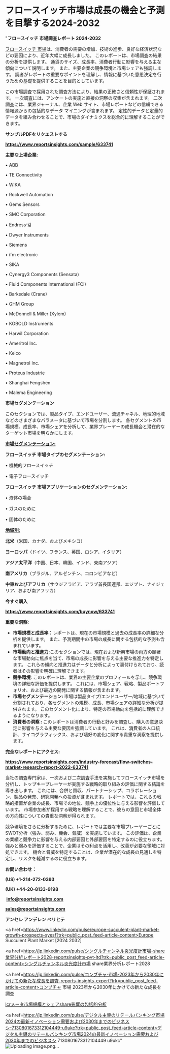 # フロースイッチ市場は成長の機会と予測を目撃する2024-2032

"<strong>フロースイッチ 市場調査レポート 2024-2032</strong>

<a href=https://www.reportsinsights.com/sample/633741>フロースイッチ 市場</a>は、消費者の需要の増加、技術の進歩、良好な経済状況などの要因により、近年大幅に成長しました。 このレポートは、市場調査の結果の分析を提供します。 通貨のサイズ、成長率、消費者行動に影響を与える主な傾向について説明します。 また、主要企業の競争環境と市場シェアも強調します。 読者がレポートの重要なポイントを理解し、情報に基づいた意思決定を行うための基礎を提供することを目的としています。

この市場調査で採用された調査方法により、結果の正確さと信頼性が保証されます。 一次調査には、アンケートの実施と直接の洞察の収集が含まれます。 二次調査には、業界ジャーナル、企業 Web サイト、市場レポートなどの信頼できる情報源からの包括的なデータ マイニングが含まれます。 定性的データと定量的データを組み合わせることで、市場のダイナミクスを総合的に理解することができます。

<strong><b>サンプルPDFをリクエストする</b></strong>

<a href=https://www.reportsinsights.com/sample/633741><strong><u>https://www.reportsinsights.com/sample/633741</u></strong></a>

<strong>主要な上場企業:</strong>

• ABB

• TE Connectivity

• WIKA

• Rockwell Automation

• Gems Sensors

• SMC Corporation

• Endressᶫ걺

• Dwyer Instruments

• Siemens

• ifm electronic

• SIKA

• Cynergy3 Components (Sensata)

• Fluid Components International (FCI)

• Barksdale (Crane)

• GHM Group

• McDonnell & Miller (Xylem)

• KOBOLD Instruments

• Harwil Corporation

• Ameritrol Inc.

• Kelco

• Magnetrol Inc.

• Proteus Industrie

• Shanghai Fengshen

• Malema Engineering

<strong>市場セグメンテーション</strong>

このセクションでは、製品タイプ、エンドユーザー、流通チャネル、地理的地域などのさまざまなパラメータに基づいて市場を分割します。 各セグメントの市場規模、成長率、市場シェアを分析して、業界プレーヤーの成長機会と潜在的なターゲット市場を明らかにします。

<strong><u>市場セグメンテーション</u></strong><strong><u>:</u></strong>

<strong>フロースイッチ 市場タイプのセグメンテーション:</strong>

• 機械的フロースイッチ

• 電子フロースイッチ

<strong>フロースイッチ 市場アプリケーションのセグメンテーション:</strong>

• 液体の場合

• ガスのために

• 固体のために

<strong><u>地域別</u></strong><strong><u>:</u></strong>

<strong>北米</strong>（米国、カナダ、およびメキシコ）

<strong>ヨーロッパ</strong>（ドイツ、フランス、英国、ロシア、イタリア）

<strong>アジア太平洋</strong>（中国、日本、韓国、インド、東南アジア）

<strong>南アメリカ</strong>（ブラジル、アルゼンチン、コロンビアなど）

<strong>中東およびアフリカ</strong>（サウジアラビア、アラブ首長国連邦、エジプト、ナイジェリア、および南アフリカ）

<strong>今すぐ購入</strong>

<a href=https://www.reportsinsights.com/buynow/633741><strong><u>https://www.reportsinsights.com/buynow/633741</u></strong></a>

<strong>重要な洞察:</strong>
<ul>
  <li><strong>市場規模と成長率：</strong>レポートは、現在の市場規模と過去の成長率の詳細な分析を提供します。 また、予測期間中の市場の成長に関する包括的な予測も含まれています。</li>
  <li><strong>市場動向と推進力:</strong>このセクションでは、現在および新興市場の両方の顕著な市場動向に焦点を当て、市場の成長に影響を与える主要な推進力を特定します。 これらの傾向と推進力はデータと分析によって裏付けられており、読者はその影響を明確に理解できます。</li>
  <li><strong>競争環境</strong>: このレポートは、業界の主要企業のプロフィールを示し、競争環境の詳細な評価を提供します。 これには、市場シェア、戦略、製品ポートフォリオ、および最近の開発に関する情報が含まれます。</li>
  <li><strong>市場セグメンテーション: </strong>市場は製品タイプ/エンドユーザー/地域に基づいて分割されており、各セグメントの規模、成長、市場シェアの詳細な分析が提供されます。 このセグメント化により、特定の市場動向を包括的に理解できるようになります。</li>
  <li><strong>消費者の洞察 : </strong>このレポートは消費者の行動と好みを調査し、購入の意思決定に影響を与える主要な要因を強調しています。 これは、消費者の人口統計、サイコグラフィックス、および嗜好の変化に関する貴重な洞察を提供します。</li>
</ul>
<strong>完全なレポートにアクセス:</strong>

<a href=https://www.reportsinsights.com/industry-forecast/flow-switches-market-research-report-2022-633741><strong><u><b>https://www.reportsinsights.com/industry-forecast/flow-switches-market-research-report-2022-633741</b></u></strong></a>

当社の調査専門家は、一次および二次調査手法を実施してフロースイッチ市場を分析し、トップキープレーヤーが実施する戦略的取り組みの評価に関する結論を導き出します。 これには、合併と買収、パートナーシップ、コラボレーション、製品の発売、研究開発への投資が含まれます。 レポートでは、これらの戦略的措置が企業の成長、市場での地位、競争上の優位性に与える影響を評価しています。 市場参加者が採用する戦略を理解することで、彼らの意図と市場全体の方向性についての貴重な洞察が得られます。

競争環境をさらに分析するために、レポートでは主要な市場プレーヤーごとにSWOT分析（強み、弱み、機会、脅威）を実施しています。 この評価は、企業の業績と競争力に影響を与える内部要因と外部要因を特定するのに役立ちます。 強みと弱みを評価することで、企業はその利点を活用し、改善が必要な領域に対処できます。 機会と脅威を特定することは、企業が潜在的な成長の見通しを特定し、リスクを軽減するのに役立ちます。

<strong>お問い合わせ：</strong>

<strong>(US) +1-214-272-0393</strong>

<strong>(UK) +44-20-8133-9198</strong>

<strong> </strong><a href=info@reportsinsights.com><strong><u>info@reportsinsights.com</u></strong></a>

<a href=sales@reportsinsights.com><strong><u>sales@reportsinsights.com</u></strong></a>

<strong>アンセレ アンデレン ベリヒテ</strong>

<a href=https://www.linkedin.com/pulse/europe-succulent-plant-market-growth-prospects-syesf?trk=public_post_feed-article-content>Europe Succulent Plant Market [2024 2032]</a>

<a href=https://jp.linkedin.com/pulse/シングルチャンネル炎光度計市場-share業界分析レポート2028-reportsinsights-pvt-ltd?trk=public_post_feed-article-content>シングルチャンネル炎光度計市場 share業界分析レポート2028</a>

<a href=https://jp.linkedin.com/pulse/コンブチャ-市場-2023年から2030年にかけての新たな成長を調査-reports-insights-expert?trk=public_post_feed-article-content>コンブチャ 市場 2023年から2030年にかけての新たな成長を調査</a>

<a href=https://www.linkedin.com/pulse/lcrメータ市場規模とシェアshare影響の包括的分析-reports-insights-expert-kj4bf/>lcrメータ市場規模とシェアshare影響の包括的分析</a>

<a href=https://jp.linkedin.com/pulse/デジタル主導のリテールバンキング市場2024の最新イノベーション需要および2030年までのビジネスシ-7130801673312104449-u9ukc?trk=public_post_feed-article-content>デジタル主導のリテールバンキング市場2024の最新イノベーション需要および2030年までのビジネスシ 7130801673312104449 u9ukc</a>"
![Uploading image.png…]()
